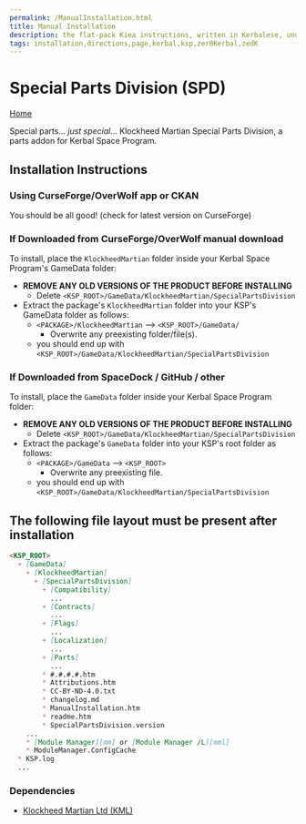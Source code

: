 ```yaml
---
permalink: /ManualInstallation.html
title: Manual Installation
description: the flat-pack Kiea instructions, written in Kerbalese, unusally present
tags: installation,directions,page,kerbal,ksp,zer0Kerbal,zedK
---
```


<!-- ManualInstallation.md v1.1.8.1
Special Parts Division (SPD)
created: 01 Oct 2019
updated: 29 Jul 2022 -->

<!-- based upon work by Lisias -->

# Special Parts Division (SPD)

[Home](./index.md)

Special parts... _just special_... Klockheed Martian Special Parts Division, a parts addon for Kerbal Space Program.

## Installation Instructions

### Using CurseForge/OverWolf app or CKAN

You should be all good! (check for latest version on CurseForge)

### If Downloaded from CurseForge/OverWolf manual download

To install, place the `KlockheedMartian` folder inside your Kerbal Space Program's GameData folder:

* **REMOVE ANY OLD VERSIONS OF THE PRODUCT BEFORE INSTALLING**
  * Delete `<KSP_ROOT>/GameData/KlockheedMartian/SpecialPartsDivision`
* Extract the package's `KlockheedMartian` folder into your KSP's GameData folder as follows:
  * `<PACKAGE>/KlockheedMartian` --> `<KSP_ROOT>/GameData/`
    * Overwrite any preexisting folder/file(s).
  * you should end up with `<KSP_ROOT>/GameData/KlockheedMartian/SpecialPartsDivision`

### If Downloaded from SpaceDock / GitHub / other

To install, place the `GameData` folder inside your Kerbal Space Program folder:

* **REMOVE ANY OLD VERSIONS OF THE PRODUCT BEFORE INSTALLING**
  * Delete `<KSP_ROOT>/GameData/KlockheedMartian/SpecialPartsDivision`
* Extract the package's `GameData` folder into your KSP's root folder as follows:
  * `<PACKAGE>/GameData` --> `<KSP_ROOT>`
    * Overwrite any preexisting file.
  * you should end up with `<KSP_ROOT>/GameData/KlockheedMartian/SpecialPartsDivision`

## The following file layout must be present after installation

```markdown
<KSP_ROOT>
  + [GameData]
    + [KlockheedMartian]
      + [SpecialPartsDivision]
        + [Compatibility]
          ...
        + [Contracts]
          ...
        + [Flags]
          ...
        + [Localization]
          ...
        + [Parts]
          ...
        * #.#.#.#.htm
        * Attributions.htm
        * CC-BY-ND-4.0.txt
        * changelog.md
        * ManualInstallation.htm
        * readme.htm
        * SpecialPartsDivision.version
    ...
    * [Module Manager][mm] or [Module Manager /L][mml]
    * ModuleManager.ConfigCache
  * KSP.log
  ...
```

### Dependencies

* [Klockheed Martian Ltd (KML)][KML]

[KML]: https://forum.kerbalspaceprogram.com/index.php?/topic/207651-* "Klockheed Martian Ltd (KML)"

